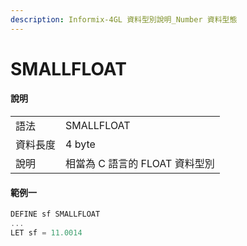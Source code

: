 ```yaml
---
description: Informix-4GL 資料型別說明_Number 資料型態
---
```


# SMALLFLOAT

#### 說明

|  |  |
| :--- | :--- |
| 語法 | SMALLFLOAT |
| 資料長度 | 4 byte |
| 說明 | 相當為 C 語言的 FLOAT 資料型別 |

#### 範例一

```objectivec
DEFINE sf SMALLFLOAT
...
LET sf = 11.0014
```

